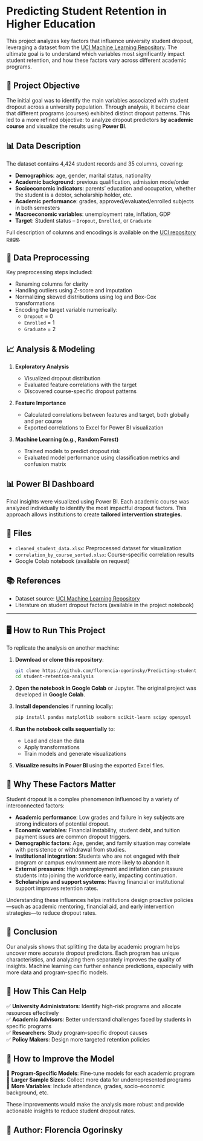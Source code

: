 # Predicting Student Retention in Higher Education

This project analyzes key factors that influence university student dropout, leveraging a dataset from the [UCI Machine Learning Repository](https://archive.ics.uci.edu/dataset/697/predict+students+dropout+and+academic+success). The ultimate goal is to understand which variables most significantly impact student retention, and how these factors vary across different academic programs.

## 🎯 Project Objective

The initial goal was to identify the main variables associated with student dropout across a university population. Through analysis, it became clear that different programs (courses) exhibited distinct dropout patterns. This led to a more refined objective: to analyze dropout predictors **by academic course** and visualize the results using **Power BI**.

## 📊 Data Description

The dataset contains 4,424 student records and 35 columns, covering:

- **Demographics**: age, gender, marital status, nationality
- **Academic background**: previous qualification, admission mode/order
- **Socioeconomic indicators**: parents’ education and occupation, whether the student is a debtor, scholarship holder, etc.
- **Academic performance**: grades, approved/evaluated/enrolled subjects in both semesters
- **Macroeconomic variables**: unemployment rate, inflation, GDP
- **Target**: Student status – `Dropout`, `Enrolled`, or `Graduate`

Full description of columns and encodings is available on the [UCI repository page](https://archive.ics.uci.edu/dataset/697/predict+students+dropout+and+academic+success).

## 🧪 Data Preprocessing

Key preprocessing steps included:

- Renaming columns for clarity
- Handling outliers using Z-score and imputation
- Normalizing skewed distributions using log and Box-Cox transformations
- Encoding the target variable numerically:  
  - `Dropout` = 0  
  - `Enrolled` = 1  
  - `Graduate` = 2

## 📈 Analysis & Modeling

1. **Exploratory Analysis**
   - Visualized dropout distribution
   - Evaluated feature correlations with the target
   - Discovered course-specific dropout patterns

2. **Feature Importance**
   - Calculated correlations between features and target, both globally and per course
   - Exported correlations to Excel for Power BI visualization

3. **Machine Learning (e.g., Random Forest)**
   - Trained models to predict dropout risk
   - Evaluated model performance using classification metrics and confusion matrix

## 📊 Power BI Dashboard

Final insights were visualized using Power BI. Each academic course was analyzed individually to identify the most impactful dropout factors. This approach allows institutions to create **tailored intervention strategies**.

## 📂 Files

- `cleaned_student_data.xlsx`: Preprocessed dataset for visualization
- `correlation_by_course_sorted.xlsx`: Course-specific correlation results
- Google Colab notebook (available on request)

## 📚 References

- Dataset source: [UCI Machine Learning Repository](https://archive.ics.uci.edu/dataset/697/predict+students+dropout+and+academic+success)
- Literature on student dropout factors (available in the project notebook)

---

## 🖥️ How to Run This Project

To replicate the analysis on another machine:

1. **Download or clone this repository**:
   ```bash
   git clone https://github.com/florencia-ogorinsky/Predicting-student-retention-in-higher-education.git
   cd student-retention-analysis
   ```

2. **Open the notebook in Google Colab** or Jupyter. The original project was developed in **Google Colab**.

3. **Install dependencies** if running locally:
   ```bash
   pip install pandas matplotlib seaborn scikit-learn scipy openpyxl
   ```

4. **Run the notebook cells sequentially** to:
   - Load and clean the data
   - Apply transformations
   - Train models and generate visualizations

5. **Visualize results in Power BI** using the exported Excel files.

## 🧠 Why These Factors Matter

Student dropout is a complex phenomenon influenced by a variety of interconnected factors:

- **Academic performance**: Low grades and failure in key subjects are strong indicators of potential dropout.
- **Economic variables**: Financial instability, student debt, and tuition payment issues are common dropout triggers.
- **Demographic factors**: Age, gender, and family situation may correlate with persistence or withdrawal from studies.
- **Institutional integration**: Students who are not engaged with their program or campus environment are more likely to abandon it.
- **External pressures**: High unemployment and inflation can pressure students into joining the workforce early, impacting continuation.
- **Scholarships and support systems**: Having financial or institutional support improves retention rates.

Understanding these influences helps institutions design proactive policies—such as academic mentoring, financial aid, and early intervention strategies—to reduce dropout rates.



## 📌 Conclusion
Our analysis shows that splitting the data by academic program helps uncover more accurate dropout predictors. Each program has unique characteristics, 
and analyzing them separately improves the quality of insights. Machine learning can further enhance predictions, especially with more data and program-specific models.

## 🚀 How This Can Help

✅  **University Administrators**: Identify high-risk programs and allocate resources effectively  
✅  **Academic Advisors**: Better understand challenges faced by students in specific programs  
✅  **Researchers**: Study program-specific dropout causes  
✅  **Policy Makers**: Design more targeted retention policies  

## 🔧 How to Improve the Model

🔹 **Program-Specific Models**: Fine-tune models for each academic program  
🔹 **Larger Sample Sizes**: Collect more data for underrepresented programs  
🔹 **More Variables**: Include attendance, grades, socio-economic background, etc.  

These improvements would make the analysis more robust and provide actionable insights to reduce student dropout rates.



## 📌 Author: Florencia Ogorinsky


